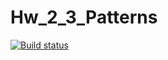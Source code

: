 # Hw_2_3_Patterns

[![Build status](https://ci.appveyor.com/api/projects/status/tssvlax8rfyrh5a5?svg=true)](https://ci.appveyor.com/project/Danshin-alexey/hw-2-3-patterns)
